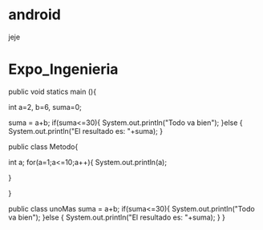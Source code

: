 android
=======

jeje

Expo_Ingenieria
===============

public void statics main (){

int a=2, b=6, suma=0;

suma = a+b;
if(suma<=30){
System.out.println("Todo va bien");
}else
{
System.out.println("El resultado es: "+suma);
}


public class Metodo{

int a;
for(a=1;a<=10;a++){
System.out.println(a);

}

}

 public class unoMas
 suma = a+b;
if(suma<=30){
System.out.println("Todo va bien");
}else
{
System.out.println("El resultado es: "+suma);
}
}

